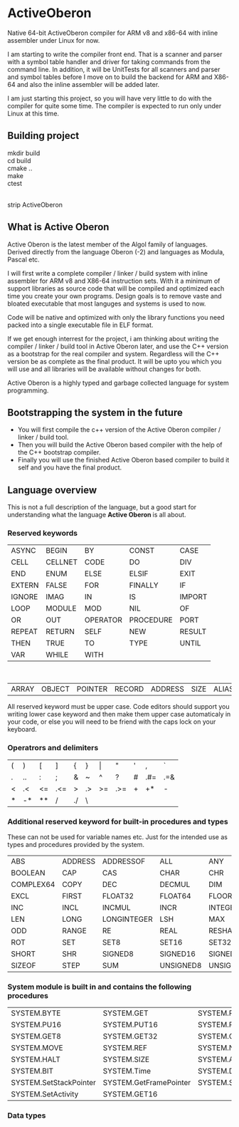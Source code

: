 # ActiveOberon
Native 64-bit ActiveOberon compiler for ARM v8 and x86-64 with inline assembler under Linux for now.

I am starting to write the compiler front end. That is a scanner and parser with a symbol table handler and driver for taking commands from the command line.
In addition, it will be UnitTests for all scanners and parser and symbol tables before I move on to build the backend for ARM and X86-64 and also the inline
assembler will be added later.

I am just starting this project, so you will have very little to do with the compiler for quite some time. The compiler is expected to run only under Linux at this time.

## Building project
mkdir build <br />
cd build <br />
cmake .. <br />
make <br />
ctest <br />
<br />

strip ActiveOberon <br />

## What is Active Oberon

Active Oberon is the latest member of the Algol family of languages. Derived directly from the language Oberon (-2) and languages as Modula, Pascal etc.

I will first write a complete compiler / linker / build system with inline assembler for ARM v8 and X86-64 instruction sets. With it a minimum of support
libraries as source code that will be compiled and optimized each time you create your own programs. Design goals is to remove vaste and bloated executable
that most languges and systems is used to now.

Code will be native and optimized with only the library functions you need packed into a single executable file in ELF format.

If we get enough interrest for the project, i am thinking about writing the compiler / linker / build tool in Active Oberon later, and use the C++ version as
a bootstrap for the real compiler and system. Regardless will the C++ version be as complete as the final product. It will be upto you which you will use and
all libraries will be available without changes for both.

Active Oberon is a highly typed and garbage collected language for system programming.

## Bootstrapping the system in the future

* You will first compile the c++ version of the Active Oberon compiler / linker / build tool.
* Then you will build the Active Oberon based compiler with the help of the C++ bootstrap compiler.
* Finally you will use the finished Active Oberon based compiler to build it self and you have the final product.

## Language overview

This is not a full description of the language, but a good start for understanding what the language <b> Active Oberon </b> is all about.

### Reserved keywords

<TABLE>
  <TR> <TD> ASYNC </TD> <TD> BEGIN </TD> <TD> BY </TD> <TD> CONST </TD> <TD> CASE </TD> </TR>
  <TR> <TD> CELL </TD> <TD> CELLNET </TD> <TD> CODE </TD> <TD> DO </TD> <TD> DIV </TD> </TR>
  <TR> <TD> END </TD> <TD> ENUM </TD> <TD> ELSE </TD> <TD> ELSIF </TD> <TD> EXIT </TD> </TR>
  <TR> <TD> EXTERN </TD> <TD> FALSE </TD> <TD> FOR </TD> <TD> FINALLY </TD> <TD> IF </TD> </TR>
  <TR> <TD> IGNORE </TD> <TD> IMAG </TD> <TD> IN </TD> <TD> IS </TD> <TD> IMPORT </TD> </TR>
  <TR> <TD> LOOP </TD> <TD> MODULE </TD> <TD> MOD </TD> <TD> NIL </TD> <TD> OF </TD> </TR>
  <TR> <TD> OR </TD> <TD> OUT </TD> <TD> OPERATOR </TD> <TD> PROCEDURE </TD> <TD> PORT </TD> </TR>
  <TR> <TD> REPEAT </TD> <TD> RETURN </TD> <TD> SELF </TD> <TD> NEW </TD> <TD> RESULT </TD> </TR>
  <TR> <TD> THEN </TD> <TD> TRUE </TD> <TD> TO </TD> <TD> TYPE </TD> <TD> UNTIL </TD> </TR>
  <TR> <TD> VAR </TD> <TD> WHILE </TD> <TD> WITH </TD> <TD>  </TD> <TD>  </TD> </TR>
</TABLE>

<BR /> 

<tABLE>
  <TR> <TD> ARRAY </TD> <TD> OBJECT </TD> <TD> POINTER </TD> <TD> RECORD </TD> <TD> ADDRESS </TD> <TD> SIZE </TD> <TD> ALIAS </TD> </TR>
</tABLE>

All reserved keyword must be upper case. Code editors should support you writing lower case keyword and then make them upper case automaticaly in your code, 
or else you will need to be friend with the caps lock on your keyboard.

### Operatrors and delimiters

<TABLE>
   <TR>  <TD> ( </TD> <TD> ) </TD> <TD> [ </TD> <TD> ] </TD> <TD> { </TD> <TD> } </TD> <TD> | </TD> <TD> " </TD> <TD> ' </TD> <TD> , </TD> <TD> ` </TD> </TR>
   <TR>  <TD> . </TD> <TD> .. </TD> <TD> : </TD> <TD> ; </TD> <TD> & </TD> <TD> ~ </TD> <TD> ^ </TD> <TD> ? </TD> <TD> # </TD> <TD> .#= </TD> <TD> .=& </TD> </TR>
   <TR>  <TD> &lt;  </TD> <TD> .&lt; </TD> <TD> &lt;= </TD> <TD> .&lt;= </TD> <TD> &gt; </TD> <TD> .&gt; </TD> <TD> &gt;= </TD> <TD> .&gt;= </TD> <TD> + </TD> <TD> +* </TD> <TD> - </TD> </TR>
   <TR>  <TD> * </TD> <TD> -* </TD> <TD> ** </TD> <TD> / </TD> <TD> ./ </TD> <TD> \ </TD> </TR>
</TABLE>

### Additional reserved keyword for built-in procedures and types

These can not be used for variable names etc. Just for the intended use as types and procedures provided by the system.

<TABLE>
  <TR> <TD> ABS </TD> <TD> ADDRESS </TD> <TD> ADDRESSOF </TD> <TD> ALL </TD> <TD> ANY </TD> <TD> ASH </TD> <TD> ASSERT </TD> </TR>
  <TR> <TD> BOOLEAN </TD> <TD> CAP </TD> <TD> CAS </TD> <TD> CHAR </TD> <TD> CHR </TD> <TD> COMPLEX </TD> <TD> COMPLEX32 </TD>  </TR>
  <TR> <TD> COMPLEX64 </TD> <TD> COPY </TD> <TD> DEC </TD> <TD> DECMUL </TD> <TD> DIM </TD> <TD> ENTER </TD> <TD> ENTIERH </TD> </TR>
  <TR> <TD> EXCL </TD> <TD> FIRST </TD> <TD> FLOAT32 </TD> <TD> FLOAT64 </TD> <TD> FLOOR </TD> <TD> HALT </TD> <TD> IM </TD> </TR>
  <TR> <TD> INC </TD> <TD> INCL </TD> <TD> INCMUL </TD> <TD> INCR </TD> <TD> INTEGER </TD> <TD> INTEGERSET </TD> <TD> LAST </TD>  </TR>
  <TR> <TD> LEN </TD> <TD> LONG </TD> <TD> LONGINTEGER </TD> <TD> LSH </TD> <TD> MAX </TD> <TD> MIN </TD> <TD> OBJECT </TD> </TR>
  <TR> <TD> ODD </TD> <TD> RANGE </TD> <TD> RE </TD> <TD> REAL </TD> <TD> RESHAPE </TD> <TD> ROL </TD> <TD> ROR </TD> </TR>
  <TR> <TD> ROT </TD> <TD> SET </TD> <TD> SET8 </TD> <TD> SET16 </TD> <TD> SET32 </TD> <TD> SET64 </TD> <TD> SHL </TD> </TR>
  <TR> <TD> SHORT </TD> <TD> SHR </TD> <TD> SIGNED8 </TD> <TD> SIGNED16 </TD> <TD> SIGNED32 </TD> <TD> SIGNED64 </TD> <TD> SIZE </TD> </TR>
  <TR> <TD> SIZEOF </TD> <TD> STEP </TD> <TD> SUM </TD> <TD> UNSIGNED8 </TD> <TD> UNSIGNED16 </TD> <TD> UNSIGNED32 </TD> <TD> UNSIGNED64 </TD> </TR>
</TABLE>

### System module is built in and contains the following procedures

<TABLE>
  <TR> <TD> SYSTEM.BYTE </TD> <TD> SYSTEM.GET </TD> <TD> SYSTEM.PUT </TD> <TD> SYSTEM.PUT8 </TD> </TR>
  <TR> <TD> SYSTEM.PU16 </TD> <TD> SYSTEM.PUT16 </TD> <TD> SYSTEM.PUT32 </TD> <TD> SYSTEM.PUT64 </TD> </TR>
  <TR> <TD> SYSTEM.GET8 </TD> <TD> SYSTEM.GET32 </TD> <TD> SYSTEM.GET64 </TD> <TD> SYSTEM.VAL </TD> </TR>
  <TR> <TD> SYSTEM.MOVE </TD> <TD> SYSTEM.REF </TD> <TD> SYSTEM.NEW </TD> <TD> SYSTEM.TYPECODE </TD> </TR>
  <TR> <TD> SYSTEM.HALT </TD> <TD> SYSTEM.SIZE </TD> <TD> SYSTEM.ADR </TD> <TD> SYSTEM.MSK </TD> </TR>
  <TR> <TD> SYSTEM.BIT </TD> <TD> SYSTEM.Time </TD> <TD> SYSTEM.Date </TD> <TD> SYSTEM.GetStackPointer </TD> </TR>
  <TR> <TD> SYSTEM.SetStackPointer </TD> <TD> SYSTEM.GetFramePointer </TD> <TD> SYSTEM.SetFramePointer </TD> <TD> SYSTEM.GetActivity </TD> </TR>
  <TR> <TD> SYSTEM.SetActivity </TD> <TD> SYSTEM.GET16 </TD> </TR>
</TABLE>

### Data types

